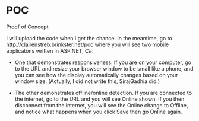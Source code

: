 # POC
Proof of Concept

I will upload the code when I get the chance.  In the meantime, go to http://clairenstreb.brinkster.net/poc where you will see two mobile applicatons written in ASP.NET, C#:

- One that demonstrates responsiveness.  If you are on your computer, go to the URL and resize your browser window to be small like a phone, and you can see how the display automatically changes based on your window size.  (Actually, I did not write this, SirajGadhia did.)

- The other demonstrates offline/online detection.  If you are connected to the internet, go to the URL and you will see Online shown.  If you then disconnect from the internet, you will see the Online change to Offline, and notice what happens when you click Save then go Online again.
